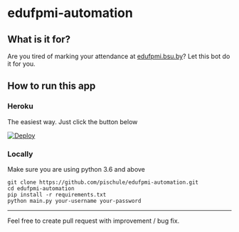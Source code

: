 # edufpmi-automation

## What is it for?

Are you tired of marking your attendance at [edufpmi.bsu.by](https://edufpmi.bsu.by/)? Let this bot do it for you.

## How to run this app

### Heroku

The easiest way. Just click the button below

[![Deploy](https://www.herokucdn.com/deploy/button.svg)](https://heroku.com/deploy)

### Locally

Make sure you are using python 3.6 and above

```shell
git clone https://github.com/pischule/edufpmi-automation.git
cd edufpmi-automation
pip install -r requirements.txt
python main.py your-username your-password
```

---

Feel free to create pull request with improvement / bug fix.
